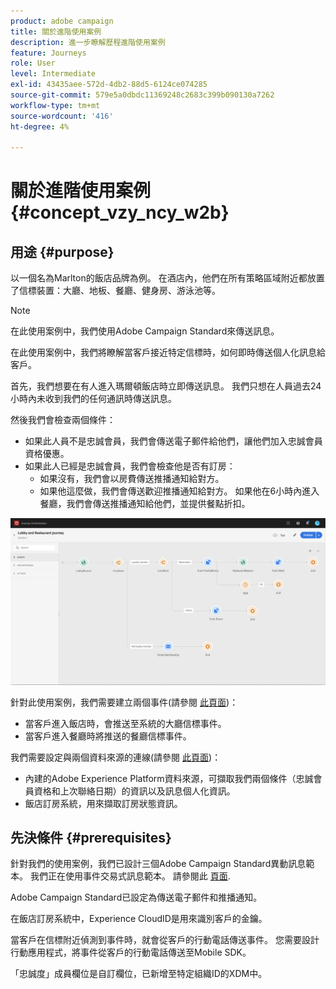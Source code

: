 ```yaml
---
product: adobe campaign
title: 關於進階使用案例
description: 進一步瞭解歷程進階使用案例
feature: Journeys
role: User
level: Intermediate
exl-id: 43435aee-572d-4db2-88d5-6124ce074285
source-git-commit: 579e5a0dbdc11369248c2683c399b090130a7262
workflow-type: tm+mt
source-wordcount: '416'
ht-degree: 4%

---
```


# 關於進階使用案例{#concept_vzy_ncy_w2b}

## 用途 {#purpose}

以一個名為Marlton的飯店品牌為例。 在酒店內，他們在所有策略區域附近都放置了信標裝置：大廳、地板、餐廳、健身房、游泳池等。

>[!NOTE]
>
>在此使用案例中，我們使用Adobe Campaign Standard來傳送訊息。

在此使用案例中，我們將瞭解當客戶接近特定信標時，如何即時傳送個人化訊息給客戶。

首先，我們想要在有人進入瑪爾頓飯店時立即傳送訊息。 我們只想在人員過去24小時內未收到我們的任何通訊時傳送訊息。

然後我們會檢查兩個條件：

* 如果此人員不是忠誠會員，我們會傳送電子郵件給他們，讓他們加入忠誠會員資格優惠。
* 如果此人已經是忠誠會員，我們會檢查他是否有訂房：
   * 如果沒有，我們會以房費傳送推播通知給對方。
   * 如果他這麼做，我們會傳送歡迎推播通知給對方。 如果他在6小時內進入餐廳，我們會傳送推播通知給他們，並提供餐點折扣。

![](../assets/journeyuc2_29.png)

針對此使用案例，我們需要建立兩個事件(請參閱 [此頁面](../usecase/configuring-the-events.md))：

* 當客戶進入飯店時，會推送至系統的大廳信標事件。
* 當客戶進入餐廳時將推送的餐廳信標事件。

我們需要設定與兩個資料來源的連線(請參閱 [此頁面](../usecase/configuring-the-data-sources.md))：

* 內建的Adobe Experience Platform資料來源，可擷取我們兩個條件（忠誠會員資格和上次聯絡日期）的資訊以及訊息個人化資訊。
* 飯店訂房系統，用來擷取訂房狀態資訊。

## 先決條件 {#prerequisites}

針對我們的使用案例，我們已設計三個Adobe Campaign Standard異動訊息範本。 我們正在使用事件交易式訊息範本。 請參閱此 [頁面](https://experienceleague.adobe.com/docs/campaign-standard/using/communication-channels/transactional-messaging/getting-started-with-transactional-msg.html?lang=zh-Hant).

Adobe Campaign Standard已設定為傳送電子郵件和推播通知。

在飯店訂房系統中，Experience CloudID是用來識別客戶的金鑰。

當客戶在信標附近偵測到事件時，就會從客戶的行動電話傳送事件。 您需要設計行動應用程式，將事件從客戶的行動電話傳送至Mobile SDK。

「忠誠度」成員欄位是自訂欄位，已新增至特定組織ID的XDM中。
